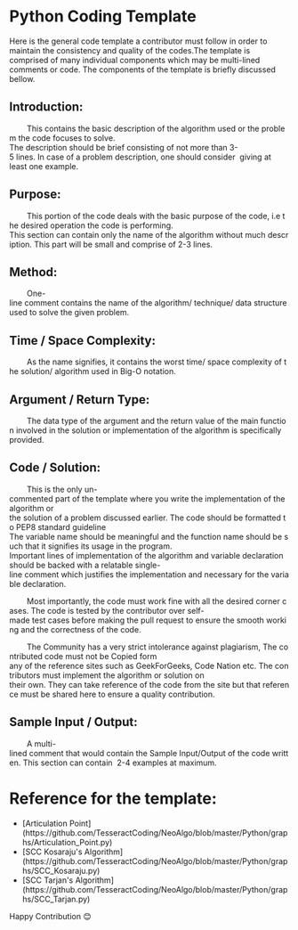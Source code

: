 # Python Coding Template 

Here is the general code template a contributor must follow in order to maintain the consistency and quality of the codes.The template is comprised of many individual components which may be multi-lined comments or code. The components of the template is briefly discussed bellow.


## Introduction:

        This contains the basic description of the algorithm used or the problem the code focuses to solve. The description should be brief consisting of not more than 3-5 lines. In case of a problem description, one should consider 
giving at least one example.

## Purpose:

        This portion of the code deals with the basic purpose of the code, i.e the desired operation the code is performing. This section can contain only the name of the algorithm without much description. This part will be small and comprise of 2-3 lines.

## Method:

        One-line comment contains the name of the algorithm/ technique/ data structure used to solve the given problem.

## Time / Space Complexity:

        As the name signifies, it contains the worst time/ space complexity of the solution/ algorithm used in Big-O notation.

## Argument / Return Type:

        The data type of the argument and the return value of the main function involved in the solution or implementation of the algorithm is specifically provided.

## Code / Solution:

        This is the only un-commented part of the template where you write the implementation of the algorithm or the solution of a problem discussed earlier. The code should be formatted to PEP8 standard guideline The variable name should be meaningful and the function name should be such that it signifies its usage in the program. Important lines of implementation of the algorithm and variable declaration should be backed with a relatable single-line comment which justifies the implementation and necessary for the variable declaration.

        Most importantly, the code must work fine with all the desired corner cases. The code is tested by the contributor over self-made test cases before making the pull request to ensure the smooth working and the correctness of the code. 

        The Community has a very strict intolerance against plagiarism, The contributed code must not be Copied form any of the reference sites such as GeekForGeeks, Code Nation etc. The contributors must implement the algorithm or solution on   their own. They can take reference of the code from the site but that reference must be shared here to ensure a quality contribution.


## Sample Input / Output:

        A multi-lined comment that would contain the Sample Input/Output of the code written. This section can contain  2-4 examples at maximum. 


# Reference for the template:

<ul>
<li>[Articulation Point](https://github.com/TesseractCoding/NeoAlgo/blob/master/Python/graphs/Articulation_Point.py)</li>
<li>[SCC Kosaraju's Algorithm](https://github.com/TesseractCoding/NeoAlgo/blob/master/Python/graphs/SCC_Kosaraju.py)</li>
<li>[SCC Tarjan's Algorithm](https://github.com/TesseractCoding/NeoAlgo/blob/master/Python/graphs/SCC_Tarjan.py)</li>
</ul>

Happy Contribution 😊